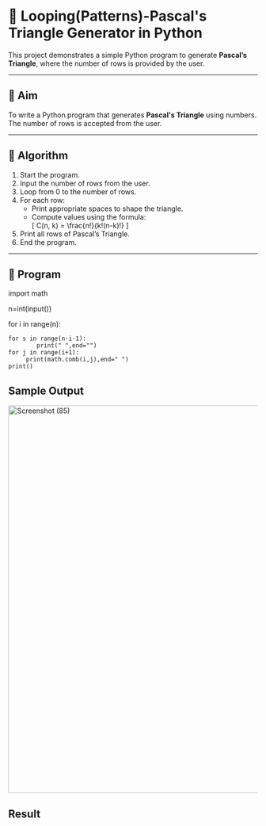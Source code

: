 # 🔺 Looping(Patterns)-Pascal's Triangle Generator in Python

This project demonstrates a simple Python program to generate **Pascal’s Triangle**, where the number of rows is provided by the user.

---

## 🎯 Aim

To write a Python program that generates **Pascal's Triangle** using numbers. The number of rows is accepted from the user.

---

## 🧠 Algorithm

1. Start the program.
2. Input the number of rows from the user.
3. Loop from 0 to the number of rows.
4. For each row:
   - Print appropriate spaces to shape the triangle.
   - Compute values using the formula:  
     \[
     C(n, k) = \frac{n!}{k!(n-k)!}
     \]
5. Print all rows of Pascal’s Triangle.
6. End the program.

---

## 🧪 Program
import math

n=int(input())

for i in range(n):

    for s in range(n-i-1):
            print(" ",end="")
    for j in range(i+1):
         print(math.comb(i,j),end=" ")
    print()

## Sample Output
<img width="1077" height="782" alt="Screenshot (85)" src="https://github.com/user-attachments/assets/dd6222ba-1927-4bcc-95ae-69ce0b0cb8f1" />



## Result

